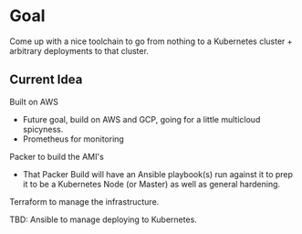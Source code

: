 # Goal
Come up with a nice toolchain to go from nothing to a Kubernetes cluster + arbitrary deployments to that cluster.

## Current Idea
Built on AWS  
- Future goal, build on AWS and GCP, going for a little multicloud spicyness.
- Prometheus for monitoring

Packer to build the AMI's  
- That Packer Build will have an Ansible playbook(s) run against it to prep it to be a Kubernetes Node (or Master) as well as general hardening.

Terraform to manage the infrastructure.  

TBD: Ansible to manage deploying to Kubernetes.
